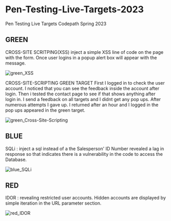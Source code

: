 # Pen-Testing-Live-Targets-2023
Pen Testing Live Targets Codepath Spring 2023


## GREEN
CROSS-SITE SCRITPING(XSS) 
inject a simple XSS line of code on the page with the form. Once user logins in a popup alert box will appear with 
the message. 

![green_XSS](https://user-images.githubusercontent.com/55906428/235280733-0b19150f-5912-4609-a11e-f105aa4a2e6b.gif)


CROSS-SITE-SCRIPTING GREEN TARGET First I logged in to check the user account. I noticed that you can see the feedback inside the account after login. Then i tested the contact page to see if that shows anything after login in. I send a feedback on all targets and I didnt get any pop ups. After numerous attempts I gave up. I returned after an hour and I logged in the pop ups appeared in the green target.

![green_Cross-Site-Scripting](https://user-images.githubusercontent.com/55906428/235255854-fc002999-b0a6-4eae-a20c-0dee8f2ac763.gif)

## BLUE
SQLi : inject a sql instead of a the Salesperson' ID Number revealed a lag in response so that indicates
there is a vulnerability in the code to access the Database.

![blue_SQLi](https://user-images.githubusercontent.com/55906428/235257713-da306cda-09f3-4c47-91f1-041b93e5f3fd.gif)


## RED
IDOR : revealing restricted user accounts. 
Hidden accounts are displayed by simple iteration in the URL parameter section.

![red_IDOR](https://user-images.githubusercontent.com/55906428/235280122-986b0ec1-8c2a-4c73-a54d-810bdd5e9f25.gif)

